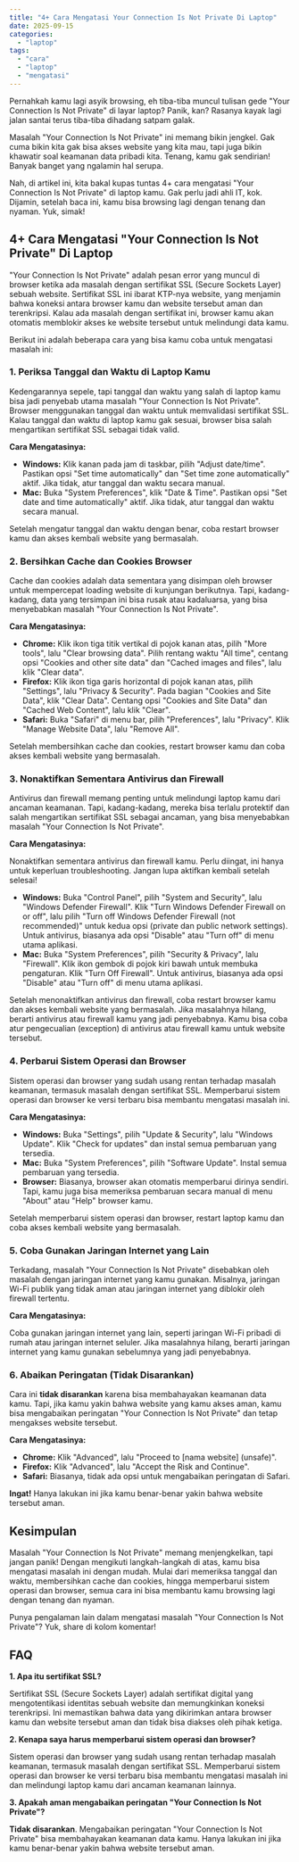 ```yaml
---
title: "4+ Cara Mengatasi Your Connection Is Not Private Di Laptop"
date: 2025-09-15
categories: 
  - "laptop"
tags: 
  - "cara"
  - "laptop"
  - "mengatasi"
---
```


Pernahkah kamu lagi asyik browsing, eh tiba-tiba muncul tulisan gede "Your Connection Is Not Private" di layar laptop? Panik, kan? Rasanya kayak lagi jalan santai terus tiba-tiba dihadang satpam galak.

Masalah "Your Connection Is Not Private" ini memang bikin jengkel. Gak cuma bikin kita gak bisa akses website yang kita mau, tapi juga bikin khawatir soal keamanan data pribadi kita. Tenang, kamu gak sendirian! Banyak banget yang ngalamin hal serupa.

Nah, di artikel ini, kita bakal kupas tuntas 4+ cara mengatasi "Your Connection Is Not Private" di laptop kamu. Gak perlu jadi ahli IT, kok. Dijamin, setelah baca ini, kamu bisa browsing lagi dengan tenang dan nyaman. Yuk, simak!

## 4+ Cara Mengatasi "Your Connection Is Not Private" Di Laptop

"Your Connection Is Not Private" adalah pesan error yang muncul di browser ketika ada masalah dengan sertifikat SSL (Secure Sockets Layer) sebuah website. Sertifikat SSL ini ibarat KTP-nya website, yang menjamin bahwa koneksi antara browser kamu dan website tersebut aman dan terenkripsi. Kalau ada masalah dengan sertifikat ini, browser kamu akan otomatis memblokir akses ke website tersebut untuk melindungi data kamu.

Berikut ini adalah beberapa cara yang bisa kamu coba untuk mengatasi masalah ini:

### 1\. Periksa Tanggal dan Waktu di Laptop Kamu

Kedengarannya sepele, tapi tanggal dan waktu yang salah di laptop kamu bisa jadi penyebab utama masalah "Your Connection Is Not Private". Browser menggunakan tanggal dan waktu untuk memvalidasi sertifikat SSL. Kalau tanggal dan waktu di laptop kamu gak sesuai, browser bisa salah mengartikan sertifikat SSL sebagai tidak valid.

**Cara Mengatasinya:**

- **Windows:** Klik kanan pada jam di taskbar, pilih "Adjust date/time". Pastikan opsi "Set time automatically" dan "Set time zone automatically" aktif. Jika tidak, atur tanggal dan waktu secara manual.
- **Mac:** Buka "System Preferences", klik "Date & Time". Pastikan opsi "Set date and time automatically" aktif. Jika tidak, atur tanggal dan waktu secara manual.

Setelah mengatur tanggal dan waktu dengan benar, coba restart browser kamu dan akses kembali website yang bermasalah.

### 2\. Bersihkan Cache dan Cookies Browser

Cache dan cookies adalah data sementara yang disimpan oleh browser untuk mempercepat loading website di kunjungan berikutnya. Tapi, kadang-kadang, data yang tersimpan ini bisa rusak atau kadaluarsa, yang bisa menyebabkan masalah "Your Connection Is Not Private".

**Cara Mengatasinya:**

- **Chrome:** Klik ikon tiga titik vertikal di pojok kanan atas, pilih "More tools", lalu "Clear browsing data". Pilih rentang waktu "All time", centang opsi "Cookies and other site data" dan "Cached images and files", lalu klik "Clear data".
- **Firefox:** Klik ikon tiga garis horizontal di pojok kanan atas, pilih "Settings", lalu "Privacy & Security". Pada bagian "Cookies and Site Data", klik "Clear Data". Centang opsi "Cookies and Site Data" dan "Cached Web Content", lalu klik "Clear".
- **Safari:** Buka "Safari" di menu bar, pilih "Preferences", lalu "Privacy". Klik "Manage Website Data", lalu "Remove All".

Setelah membersihkan cache dan cookies, restart browser kamu dan coba akses kembali website yang bermasalah.

### 3\. Nonaktifkan Sementara Antivirus dan Firewall

Antivirus dan firewall memang penting untuk melindungi laptop kamu dari ancaman keamanan. Tapi, kadang-kadang, mereka bisa terlalu protektif dan salah mengartikan sertifikat SSL sebagai ancaman, yang bisa menyebabkan masalah "Your Connection Is Not Private".

**Cara Mengatasinya:**

Nonaktifkan sementara antivirus dan firewall kamu. Perlu diingat, ini hanya untuk keperluan troubleshooting. Jangan lupa aktifkan kembali setelah selesai!

- **Windows:** Buka "Control Panel", pilih "System and Security", lalu "Windows Defender Firewall". Klik "Turn Windows Defender Firewall on or off", lalu pilih "Turn off Windows Defender Firewall (not recommended)" untuk kedua opsi (private dan public network settings). Untuk antivirus, biasanya ada opsi "Disable" atau "Turn off" di menu utama aplikasi.
- **Mac:** Buka "System Preferences", pilih "Security & Privacy", lalu "Firewall". Klik ikon gembok di pojok kiri bawah untuk membuka pengaturan. Klik "Turn Off Firewall". Untuk antivirus, biasanya ada opsi "Disable" atau "Turn off" di menu utama aplikasi.

Setelah menonaktifkan antivirus dan firewall, coba restart browser kamu dan akses kembali website yang bermasalah. Jika masalahnya hilang, berarti antivirus atau firewall kamu yang jadi penyebabnya. Kamu bisa coba atur pengecualian (exception) di antivirus atau firewall kamu untuk website tersebut.

### 4\. Perbarui Sistem Operasi dan Browser

Sistem operasi dan browser yang sudah usang rentan terhadap masalah keamanan, termasuk masalah dengan sertifikat SSL. Memperbarui sistem operasi dan browser ke versi terbaru bisa membantu mengatasi masalah ini.

**Cara Mengatasinya:**

- **Windows:** Buka "Settings", pilih "Update & Security", lalu "Windows Update". Klik "Check for updates" dan instal semua pembaruan yang tersedia.
- **Mac:** Buka "System Preferences", pilih "Software Update". Instal semua pembaruan yang tersedia.
- **Browser:** Biasanya, browser akan otomatis memperbarui dirinya sendiri. Tapi, kamu juga bisa memeriksa pembaruan secara manual di menu "About" atau "Help" browser kamu.

Setelah memperbarui sistem operasi dan browser, restart laptop kamu dan coba akses kembali website yang bermasalah.

### 5\. Coba Gunakan Jaringan Internet yang Lain

Terkadang, masalah "Your Connection Is Not Private" disebabkan oleh masalah dengan jaringan internet yang kamu gunakan. Misalnya, jaringan Wi-Fi publik yang tidak aman atau jaringan internet yang diblokir oleh firewall tertentu.

**Cara Mengatasinya:**

Coba gunakan jaringan internet yang lain, seperti jaringan Wi-Fi pribadi di rumah atau jaringan internet seluler. Jika masalahnya hilang, berarti jaringan internet yang kamu gunakan sebelumnya yang jadi penyebabnya.

### 6\. Abaikan Peringatan (Tidak Disarankan)

Cara ini **tidak disarankan** karena bisa membahayakan keamanan data kamu. Tapi, jika kamu yakin bahwa website yang kamu akses aman, kamu bisa mengabaikan peringatan "Your Connection Is Not Private" dan tetap mengakses website tersebut.

**Cara Mengatasinya:**

- **Chrome:** Klik "Advanced", lalu "Proceed to \[nama website\] (unsafe)".
- **Firefox:** Klik "Advanced", lalu "Accept the Risk and Continue".
- **Safari:** Biasanya, tidak ada opsi untuk mengabaikan peringatan di Safari.

**Ingat!** Hanya lakukan ini jika kamu benar-benar yakin bahwa website tersebut aman.

## Kesimpulan

Masalah "Your Connection Is Not Private" memang menjengkelkan, tapi jangan panik! Dengan mengikuti langkah-langkah di atas, kamu bisa mengatasi masalah ini dengan mudah. Mulai dari memeriksa tanggal dan waktu, membersihkan cache dan cookies, hingga memperbarui sistem operasi dan browser, semua cara ini bisa membantu kamu browsing lagi dengan tenang dan nyaman.

Punya pengalaman lain dalam mengatasi masalah "Your Connection Is Not Private"? Yuk, share di kolom komentar!

## FAQ

**1\. Apa itu sertifikat SSL?**

Sertifikat SSL (Secure Sockets Layer) adalah sertifikat digital yang mengotentikasi identitas sebuah website dan memungkinkan koneksi terenkripsi. Ini memastikan bahwa data yang dikirimkan antara browser kamu dan website tersebut aman dan tidak bisa diakses oleh pihak ketiga.

**2\. Kenapa saya harus memperbarui sistem operasi dan browser?**

Sistem operasi dan browser yang sudah usang rentan terhadap masalah keamanan, termasuk masalah dengan sertifikat SSL. Memperbarui sistem operasi dan browser ke versi terbaru bisa membantu mengatasi masalah ini dan melindungi laptop kamu dari ancaman keamanan lainnya.

**3\. Apakah aman mengabaikan peringatan "Your Connection Is Not Private"?**

**Tidak disarankan**. Mengabaikan peringatan "Your Connection Is Not Private" bisa membahayakan keamanan data kamu. Hanya lakukan ini jika kamu benar-benar yakin bahwa website tersebut aman.
